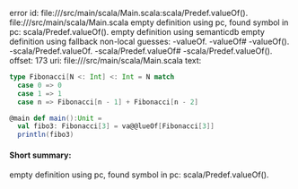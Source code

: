 error id: file://<WORKSPACE>/src/main/scala/Main.scala:scala/Predef.valueOf().
file://<WORKSPACE>/src/main/scala/Main.scala
empty definition using pc, found symbol in pc: scala/Predef.valueOf().
empty definition using semanticdb
empty definition using fallback
non-local guesses:
	 -valueOf.
	 -valueOf#
	 -valueOf().
	 -scala/Predef.valueOf.
	 -scala/Predef.valueOf#
	 -scala/Predef.valueOf().
offset: 173
uri: file://<WORKSPACE>/src/main/scala/Main.scala
text:
```scala
type Fibonacci[N <: Int] <: Int = N match
  case 0 => 0
  case 1 => 1
  case n => Fibonacci[n - 1] + Fibonacci[n - 2]

@main def main():Unit =
  val fibo3: Fibonacci[3] = va@@lueOf[Fibonacci[3]]
  println(fibo3)

```


#### Short summary: 

empty definition using pc, found symbol in pc: scala/Predef.valueOf().